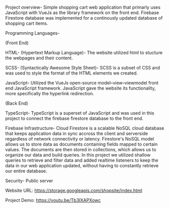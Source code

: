 
Project overview-
Simple shopping cart web application that primarly uses JavaScript with VueJs as the library framework on the front end. Firebase Firestore database was implemented for a continously updated database of shopping cart items. 

Programming Languages- 

(Front End)

HTML- (Hypertext Markup Language)- The website utilized html to stucture the webpages and their content.

SCSS- (Syntactically Awesome Style Sheet)- SCSS is a subset of CSS and was used to style the format of the HTML elements we created.

JavaScript- Utilized the VueJs open-source model–view–viewmodel front end JavaScript framework. JavaScript gave the website its functionality, more specifically the hyperlink redirection.

(Back End)

TypeScript- TypeScript is a superset of JavaScript and was used in this project to connect the firebase firestore database to the front end.

Firebase Infrastructure- 
Cloud Firestore is a scalable NoSQL cloud database that keeps application data in sync accross the client and serverside regardless of network connectivity or latency. Firestore's NoSQL model allows us to store data as documents containing fields mapped to certain values. The documents are then stored in collections, which allows us to organize our data and build queries. In this project we utilized shallow queries to retrieve and filter data and added realtime listeners to keep the data in our web application updated, without having to constantly retrieve our entire database.   

Security- Public server

Website URL: https://storage.googleapis.com/shopsite/index.html

Project Demo: https://youtu.be/Tb3IXAPXowc
